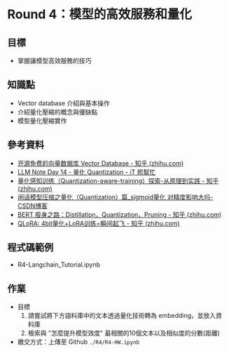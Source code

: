 # Round 4：模型的高效服務和量化


## 目標
- 掌握讓模型高效服務的技巧

## 知識點
- Vector database 介紹與基本操作
- 介紹量化壓縮的概念與優缺點
- 模型量化壓縮實作

## 參考資料
- [开源免费的向量数据库 Vector Database - 知乎 (zhihu.com)](https://zhuanlan.zhihu.com/p/667534584)
- [LLM Note Day 14 - 量化 Quantization - iT 邦幫忙](https://ithelp.ithome.com.tw/articles/10330372)
- [量化感知训练（Quantization-aware-training）探索-从原理到实践 - 知乎 (zhihu.com)](https://zhuanlan.zhihu.com/p/548174416)
- [闲话模型压缩之量化（Quantization）篇_sigmoid量化 对精度影响大吗-CSDN博客](https://blog.csdn.net/jinzhuojun/article/details/106955059)
- [BERT 瘦身之路：Distillation，Quantization，Pruning - 知乎 (zhihu.com)](https://zhuanlan.zhihu.com/p/86900556)
- [QLoRA: 4bit量化+LoRA训练=瞬间起飞 - 知乎 (zhihu.com)](https://zhuanlan.zhihu.com/p/634256206)

## 程式碼範例
- R4-Langchain_Tutorial.ipynb

## 作業
- 目標
    1. 請嘗試將下方語料庫中的文本透過量化技術轉為 embedding，並放入資料庫
    2. 檢索與 "怎麼提升模型效度" 最相關的10個文本以及相似度的分數(距離)
- 繳交方式：上傳至 Github `./R4/R4-HW.ipynb`